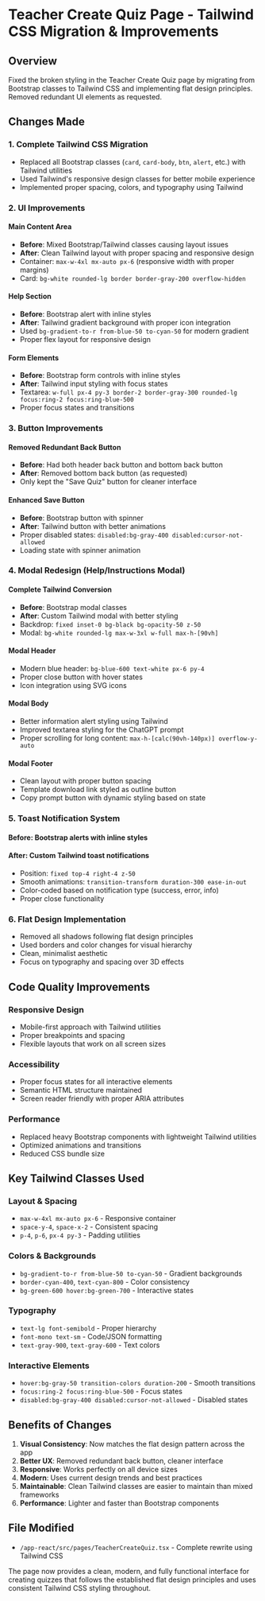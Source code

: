 # Teacher Create Quiz Page - Tailwind CSS Migration & Improvements

## Overview
Fixed the broken styling in the Teacher Create Quiz page by migrating from Bootstrap classes to Tailwind CSS and implementing flat design principles. Removed redundant UI elements as requested.

## Changes Made

### 1. **Complete Tailwind CSS Migration**
- Replaced all Bootstrap classes (`card`, `card-body`, `btn`, `alert`, etc.) with Tailwind utilities
- Used Tailwind's responsive design classes for better mobile experience
- Implemented proper spacing, colors, and typography using Tailwind

### 2. **UI Improvements**

#### **Main Content Area**
- **Before**: Mixed Bootstrap/Tailwind classes causing layout issues
- **After**: Clean Tailwind layout with proper spacing and responsive design
- Container: `max-w-4xl mx-auto px-6` (responsive width with proper margins)
- Card: `bg-white rounded-lg border border-gray-200 overflow-hidden`

#### **Help Section**
- **Before**: Bootstrap alert with inline styles
- **After**: Tailwind gradient background with proper icon integration
- Used `bg-gradient-to-r from-blue-50 to-cyan-50` for modern gradient
- Proper flex layout for responsive design

#### **Form Elements**
- **Before**: Bootstrap form controls with inline styles
- **After**: Tailwind input styling with focus states
- Textarea: `w-full px-4 py-3 border-2 border-gray-300 rounded-lg focus:ring-2 focus:ring-blue-500`
- Proper focus states and transitions

### 3. **Button Improvements**

#### **Removed Redundant Back Button**
- **Before**: Had both header back button and bottom back button
- **After**: Removed bottom back button (as requested)
- Only kept the "Save Quiz" button for cleaner interface

#### **Enhanced Save Button**
- **Before**: Bootstrap button with spinner
- **After**: Tailwind button with better animations
- Proper disabled states: `disabled:bg-gray-400 disabled:cursor-not-allowed`
- Loading state with spinner animation

### 4. **Modal Redesign (Help/Instructions Modal)**

#### **Complete Tailwind Conversion**
- **Before**: Bootstrap modal classes
- **After**: Custom Tailwind modal with better styling
- Backdrop: `fixed inset-0 bg-black bg-opacity-50 z-50`
- Modal: `bg-white rounded-lg max-w-3xl w-full max-h-[90vh]`

#### **Modal Header**
- Modern blue header: `bg-blue-600 text-white px-6 py-4`
- Proper close button with hover states
- Icon integration using SVG icons

#### **Modal Body**
- Better information alert styling using Tailwind
- Improved textarea styling for the ChatGPT prompt
- Proper scrolling for long content: `max-h-[calc(90vh-140px)] overflow-y-auto`

#### **Modal Footer**
- Clean layout with proper button spacing
- Template download link styled as outline button
- Copy prompt button with dynamic styling based on state

### 5. **Toast Notification System**

#### **Before**: Bootstrap alerts with inline styles
#### **After**: Custom Tailwind toast notifications
- Position: `fixed top-4 right-4 z-50`
- Smooth animations: `transition-transform duration-300 ease-in-out`
- Color-coded based on notification type (success, error, info)
- Proper close functionality

### 6. **Flat Design Implementation**
- Removed all shadows following flat design principles
- Used borders and color changes for visual hierarchy
- Clean, minimalist aesthetic
- Focus on typography and spacing over 3D effects

## Code Quality Improvements

### **Responsive Design**
- Mobile-first approach with Tailwind utilities
- Proper breakpoints and spacing
- Flexible layouts that work on all screen sizes

### **Accessibility**
- Proper focus states for all interactive elements
- Semantic HTML structure maintained
- Screen reader friendly with proper ARIA attributes

### **Performance**
- Replaced heavy Bootstrap components with lightweight Tailwind utilities
- Optimized animations and transitions
- Reduced CSS bundle size

## Key Tailwind Classes Used

### **Layout & Spacing**
- `max-w-4xl mx-auto px-6` - Responsive container
- `space-y-4`, `space-x-2` - Consistent spacing
- `p-4`, `p-6`, `px-4 py-3` - Padding utilities

### **Colors & Backgrounds**
- `bg-gradient-to-r from-blue-50 to-cyan-50` - Gradient backgrounds
- `border-cyan-400`, `text-cyan-800` - Color consistency
- `bg-green-600 hover:bg-green-700` - Interactive states

### **Typography**
- `text-lg font-semibold` - Proper hierarchy
- `font-mono text-sm` - Code/JSON formatting
- `text-gray-900`, `text-gray-600` - Text colors

### **Interactive Elements**
- `hover:bg-gray-50 transition-colors duration-200` - Smooth transitions
- `focus:ring-2 focus:ring-blue-500` - Focus states
- `disabled:bg-gray-400 disabled:cursor-not-allowed` - Disabled states

## Benefits of Changes

1. **Visual Consistency**: Now matches the flat design pattern across the app
2. **Better UX**: Removed redundant back button, cleaner interface
3. **Responsive**: Works perfectly on all device sizes
4. **Modern**: Uses current design trends and best practices
5. **Maintainable**: Clean Tailwind classes are easier to maintain than mixed frameworks
6. **Performance**: Lighter and faster than Bootstrap components

## File Modified
- `/app-react/src/pages/TeacherCreateQuiz.tsx` - Complete rewrite using Tailwind CSS

The page now provides a clean, modern, and fully functional interface for creating quizzes that follows the established flat design principles and uses consistent Tailwind CSS styling throughout.
